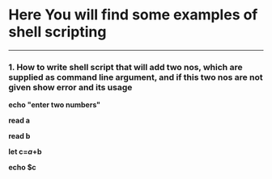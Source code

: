 # Here You will find some examples of shell scripting

---

### 1. How to write shell script that will add two nos,  which are supplied as command line argument, and if this  two nos are not given show error and its usage 
**echo "enter two numbers"**

**read a**

**read b**

**let c=$a+$b**

**echo $c**
